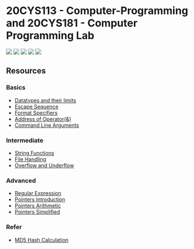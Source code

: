 # 20CYS113 - Computer-Programming and 20CYS181 - Computer Programming Lab 
![](https://img.shields.io/badge/Batch-22CYS-lightgreen) ![](https://img.shields.io/badge/UG-blue) ![](https://img.shields.io/badge/CP-20CYS113-blue)  ![](https://img.shields.io/badge/CPL-20CYS181-blue)
![](https://img.shields.io/badge/-HPOJ-brown) <br/>

## Resources

### Basics
- [Datatypes and their limits](Size_Max_and_Min.md)
- [Escape Sequence](Escape_Sequence.md)
- [Format Specifiers](Format_Specifier.md)
- [Address of Operator(&)](Address_Operator.md)
- [Command Line Arguments](Command_Line.md)

### Intermediate
- [String Functions](String_Functions.md)
- [File Handling](File_Handling.md)
- [Overflow and Underflow](Overflow_Underflow.md)

### Advanced
- [Regular Expression](Regex.md)
- [Pointers Introduction](Pointers.md)
- [Pointers Arithmetic](Pointer_Arithmetic.md)
- [Pointers Simplified](Pointer_Simplified.md)

### Refer
- [MD5 Hash Calculation](Hash_Cal_Check.md)
